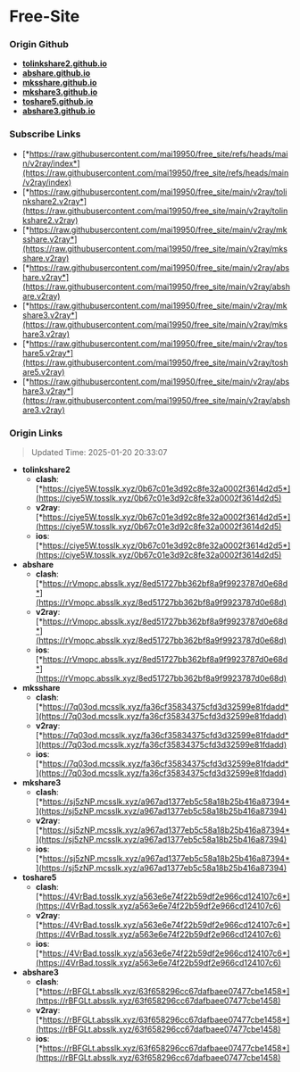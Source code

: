 # Free-Site

### Origin Github

- [**tolinkshare2.github.io**](https://github.com/tolinkshare2/tolinkshare2.github.io)
- [**abshare.github.io**](https://github.com/abshare/abshare.github.io)
- [**mksshare.github.io**](https://github.com/mksshare/mksshare.github.io)
- [**mkshare3.github.io**](https://github.com/mkshare3/mkshare3.github.io)
- [**toshare5.github.io**](https://github.com/toshare5/toshare5.github.io)
- [**abshare3.github.io**](https://github.com/abshare3/abshare3.github.io)

### Subscribe Links

- [*https://raw.githubusercontent.com/mai19950/free_site/refs/heads/main/v2ray/index*](https://raw.githubusercontent.com/mai19950/free_site/refs/heads/main/v2ray/index)
- [*https://raw.githubusercontent.com/mai19950/free_site/main/v2ray/tolinkshare2.v2ray*](https://raw.githubusercontent.com/mai19950/free_site/main/v2ray/tolinkshare2.v2ray)
- [*https://raw.githubusercontent.com/mai19950/free_site/main/v2ray/mksshare.v2ray*](https://raw.githubusercontent.com/mai19950/free_site/main/v2ray/mksshare.v2ray)
- [*https://raw.githubusercontent.com/mai19950/free_site/main/v2ray/abshare.v2ray*](https://raw.githubusercontent.com/mai19950/free_site/main/v2ray/abshare.v2ray)
- [*https://raw.githubusercontent.com/mai19950/free_site/main/v2ray/mkshare3.v2ray*](https://raw.githubusercontent.com/mai19950/free_site/main/v2ray/mkshare3.v2ray)
- [*https://raw.githubusercontent.com/mai19950/free_site/main/v2ray/toshare5.v2ray*](https://raw.githubusercontent.com/mai19950/free_site/main/v2ray/toshare5.v2ray)
- [*https://raw.githubusercontent.com/mai19950/free_site/main/v2ray/abshare3.v2ray*](https://raw.githubusercontent.com/mai19950/free_site/main/v2ray/abshare3.v2ray)

### Origin Links

> Updated Time: 2025-01-20 20:33:07

- **tolinkshare2**
  - **clash**: [*https://ciye5W.tosslk.xyz/0b67c01e3d92c8fe32a0002f3614d2d5*](https://ciye5W.tosslk.xyz/0b67c01e3d92c8fe32a0002f3614d2d5)
  - **v2ray**: [*https://ciye5W.tosslk.xyz/0b67c01e3d92c8fe32a0002f3614d2d5*](https://ciye5W.tosslk.xyz/0b67c01e3d92c8fe32a0002f3614d2d5)
  - **ios**: [*https://ciye5W.tosslk.xyz/0b67c01e3d92c8fe32a0002f3614d2d5*](https://ciye5W.tosslk.xyz/0b67c01e3d92c8fe32a0002f3614d2d5)
- **abshare**
  - **clash**: [*https://rVmopc.absslk.xyz/8ed51727bb362bf8a9f9923787d0e68d*](https://rVmopc.absslk.xyz/8ed51727bb362bf8a9f9923787d0e68d)
  - **v2ray**: [*https://rVmopc.absslk.xyz/8ed51727bb362bf8a9f9923787d0e68d*](https://rVmopc.absslk.xyz/8ed51727bb362bf8a9f9923787d0e68d)
  - **ios**: [*https://rVmopc.absslk.xyz/8ed51727bb362bf8a9f9923787d0e68d*](https://rVmopc.absslk.xyz/8ed51727bb362bf8a9f9923787d0e68d)
- **mksshare**
  - **clash**: [*https://7q03od.mcsslk.xyz/fa36cf35834375cfd3d32599e81fdadd*](https://7q03od.mcsslk.xyz/fa36cf35834375cfd3d32599e81fdadd)
  - **v2ray**: [*https://7q03od.mcsslk.xyz/fa36cf35834375cfd3d32599e81fdadd*](https://7q03od.mcsslk.xyz/fa36cf35834375cfd3d32599e81fdadd)
  - **ios**: [*https://7q03od.mcsslk.xyz/fa36cf35834375cfd3d32599e81fdadd*](https://7q03od.mcsslk.xyz/fa36cf35834375cfd3d32599e81fdadd)
- **mkshare3**
  - **clash**: [*https://sj5zNP.mcsslk.xyz/a967ad1377eb5c58a18b25b416a87394*](https://sj5zNP.mcsslk.xyz/a967ad1377eb5c58a18b25b416a87394)
  - **v2ray**: [*https://sj5zNP.mcsslk.xyz/a967ad1377eb5c58a18b25b416a87394*](https://sj5zNP.mcsslk.xyz/a967ad1377eb5c58a18b25b416a87394)
  - **ios**: [*https://sj5zNP.mcsslk.xyz/a967ad1377eb5c58a18b25b416a87394*](https://sj5zNP.mcsslk.xyz/a967ad1377eb5c58a18b25b416a87394)
- **toshare5**
  - **clash**: [*https://4VrBad.tosslk.xyz/a563e6e74f22b59df2e966cd124107c6*](https://4VrBad.tosslk.xyz/a563e6e74f22b59df2e966cd124107c6)
  - **v2ray**: [*https://4VrBad.tosslk.xyz/a563e6e74f22b59df2e966cd124107c6*](https://4VrBad.tosslk.xyz/a563e6e74f22b59df2e966cd124107c6)
  - **ios**: [*https://4VrBad.tosslk.xyz/a563e6e74f22b59df2e966cd124107c6*](https://4VrBad.tosslk.xyz/a563e6e74f22b59df2e966cd124107c6)
- **abshare3**
  - **clash**: [*https://rBFGLt.absslk.xyz/63f658296cc67dafbaee07477cbe1458*](https://rBFGLt.absslk.xyz/63f658296cc67dafbaee07477cbe1458)
  - **v2ray**: [*https://rBFGLt.absslk.xyz/63f658296cc67dafbaee07477cbe1458*](https://rBFGLt.absslk.xyz/63f658296cc67dafbaee07477cbe1458)
  - **ios**: [*https://rBFGLt.absslk.xyz/63f658296cc67dafbaee07477cbe1458*](https://rBFGLt.absslk.xyz/63f658296cc67dafbaee07477cbe1458)
